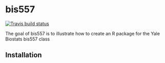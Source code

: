 
<!-- README.md is generated from README.Rmd. Please edit that file -->

# bis557

<!-- badges: start -->

[![Travis build
status](https://travis-ci.com/JustinaTse/bis557.svg?branch=master)](https://travis-ci.com/JustinaTse/bis557)
<!-- badges: end -->

The goal of bis557 is to illustrate how to create an R package for the
Yale Biostats bis557 class

## Installation
